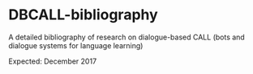 # DBCALL-bibliography

A detailed bibliography of research on dialogue-based CALL (bots and dialogue systems for language learning)

Expected: December 2017
